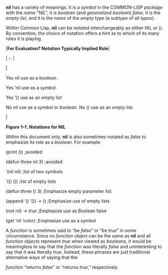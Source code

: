  



**nil** has a variety of meanings. It is a *symbol* in the COMMON-LISP *package* with the *name* "NIL", it is *boolean* (and *generalized boolean*) *false*, it is the *empty list*, and it is the *name* of the *empty type* (a *subtype* of all *types*). 



Within Common Lisp, **nil** can be notated interchangeably as either NIL or (). By convention, the choice of notation offers a hint as to which of its many roles it is playing.  







|**For Evaluation? Notation Typically Implied Role**|

| :- |

|<p>Yes nil use as a *boolean*. </p><p>Yes ’nil use as a *symbol*. </p><p>Yes ’() use as an *empty list* </p><p>No nil use as a *symbol* or *boolean*. No () use as an *empty list*.</p>|





**Figure 1–1. Notations for NIL** 



Within this document only, **nil** is also sometimes notated as *false* to emphasize its role as a *boolean*. For example: 



(print ()) ;avoided 



(defun three nil 3) ;avoided 



’(nil nil) ;list of two symbols 



’(() ()) ;list of empty lists 



(defun three () 3) ;Emphasize empty parameter list. 



(append ’() ’()) → () ;Emphasize use of empty lists 



(not nil) *→ true* ;Emphasize use as Boolean false 



(get ’nil ’color) ;Emphasize use as a symbol 



A *function* is sometimes said to “be *false*” or “be *true*” in some circumstance. Since no *function* object can be the same as **nil** and all *function objects* represent *true* when viewed as *booleans*, it would be meaningless to say that the *function* was literally *false* and uninteresting to say that it was literally *true*. Instead, these phrases are just traditional alternative ways of saying that the 



*function* “returns *false*” or “returns *true*,” respectively. 



